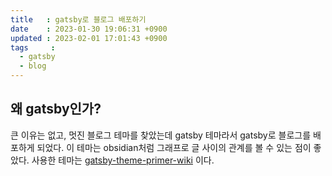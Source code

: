 ```yaml
---
title   : gatsby로 블로그 배포하기
date    : 2023-01-30 19:06:31 +0900
updated : 2023-02-01 17:01:43 +0900
tags     :
  - gatsby
  - blog
---
```


## 왜 gatsby인가?
큰 이유는 없고, 멋진 블로그 테마를 찾았는데 gatsby 테마라서 gatsby로 블로그를 배포하게 되었다.
이 테마는 obsidian처럼 그래프로 글 사이의 관계를 볼 수 있는 점이 좋았다.
사용한 테마는 [gatsby-theme-primer-wiki](https://github.com/theowenyoung/gatsby-theme-primer-wiki) 이다.
